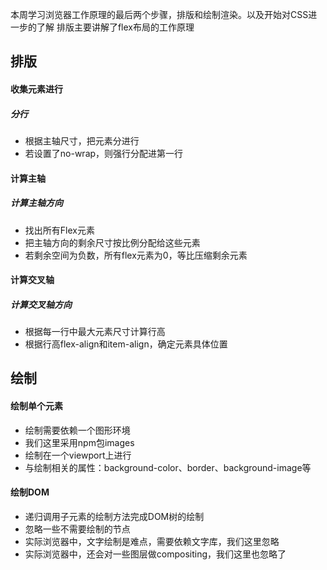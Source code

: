 本周学习浏览器工作原理的最后两个步骤，排版和绘制渲染。以及开始对CSS进一步的了解
排版主要讲解了flex布局的工作原理

## 排版

#### 收集元素进行

##### 分行
- 根据主轴尺寸，把元素分进行
- 若设置了no-wrap，则强行分配进第一行

#### 计算主轴

##### 计算主轴方向
- 找出所有Flex元素
- 把主轴方向的剩余尺寸按比例分配给这些元素
- 若剩余空间为负数，所有flex元素为0，等比压缩剩余元素

#### 计算交叉轴

##### 计算交叉轴方向
- 根据每一行中最大元素尺寸计算行高
- 根据行高flex-align和item-align，确定元素具体位置

## 绘制

#### 绘制单个元素
- 绘制需要依赖一个图形环境
- 我们这里采用npm包images
- 绘制在一个viewport上进行
- 与绘制相关的属性：background-color、border、background-image等

#### 绘制DOM
- 递归调用子元素的绘制方法完成DOM树的绘制
- 忽略一些不需要绘制的节点
- 实际浏览器中，文字绘制是难点，需要依赖文字库，我们这里忽略
- 实际浏览器中，还会对一些图层做compositing，我们这里也忽略了